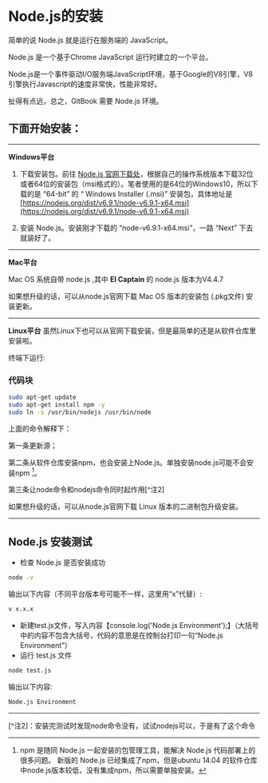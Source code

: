# Node.js的安装

简单的说 Node.js 就是运行在服务端的 JavaScript。

Node.js 是一个基于Chrome JavaScript 运行时建立的一个平台。

Node.js是一个事件驱动I\/O服务端JavaScript环境，基于Google的V8引擎，V8引擎执行Javascript的速度非常快，性能非常好。

扯得有点远，总之，GitBook 需要 Node.js 环境。

## 下面开始安装：

---

**Windows平台**

1. 下载安装包。前往 [Node.js 官网下载处](https://nodejs.org/en/download)，根据自己的操作系统版本下载32位或者64位的安装包（msi格式的）。笔者使用的是64位的Windows10，所以下载的是 “64-bit” 的 “
  Windows Installer \(.msi\)” 安装包，具体地址是 [https://nodejs.org/dist/v6.9.1/node-v6.9.1-x64.msi](https://nodejs.org/dist/v6.9.1/node-v6.9.1-x64.msi)

2. 安装 Node.js。安装刚才下载的 “node-v6.9.1-x64.msi”，一路 “Next” 下去就装好了。


---

**Mac平台**

Mac OS 系统自带 node.js ,其中 **El Captain** 的 node.js  版本为V4.4.7

如果想升级的话，可以从node.js官网下载 Mac OS 版本的安装包 \(.pkg文件\) 安装更新。

---

**Linux平台**
虽然Linux下也可以从官网下载安装，但是最简单的还是从软件仓库里安装啦。

终端下运行:

### 代码块

```bash
sudo apt-get update
sudo apt-get install npm -y
sudo ln -s /usr/bin/nodejs /usr/bin/node
```

上面的命令解释下：

第一条更新源；

第二条从软件仓库安装npm，也会安装上Node.js。单独安装node.js可能不会安装npm [^注1]。

第三条让node命令和nodejs命令同时起作用[^注2]

如果想升级的话，可以从node.js官网下载 Linux 版本的二进制包升级安装。

---

## Node.js 安装测试

* 检查 Node.js 是否安装成功

```bash
node -v
```

输出以下内容（不同平台版本号可能不一样，这里用“x”代替）:

```bash
v x.x.x
```

* 新建test.js文件，写入内容【console.log\('Node.js Environment'\);】（大括号中的内容不包含大括号，代码的意思是在控制台打印一句“Node.js Environment”）
* 运行 test.js 文件

```bash
node test.js
```

输出以下内容:

```bash
Node.js Environment
```

---

[^注1]:npm 是随同 Node.js 一起安装的包管理工具，能解决 Node.js 代码部署上的很多问题。 新版的 Node.js 已经集成了npm，但是ubuntu 14.04 的软件仓库中node.js版本较低，没有集成npm，所以需要单独安装。

[^注2]：安装完测试时发现node命令没有，试试nodejs可以，于是有了这个命令

